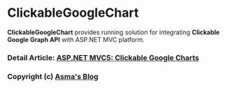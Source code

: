 # ClickableGoogleChart
**ClickableGoogleChart** provides running solution for integrating **Clickable Google Graph API** with ASP.NET MVC platform.

### Detail Article: [ASP.NET MVC5: Clickable Google Charts](http://bit.ly/2AD6YGc)

### Copyright (c) [Asma's Blog](https://www.asmak9.com/)
